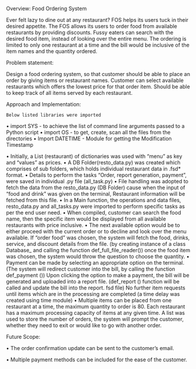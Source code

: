 Overview: Food Ordering System

Ever felt lazy to dine out at any restaurant? FOS helps its users tuck in their desired appetite. 
The FOS allows its users to order food from available restaurants by providing discounts.
Fussy eaters can search with the desired food item, instead of looking over the entire menu.
The ordering is limited to only one restaurant at a time and the bill would be inclusive of the item names and the quantity ordered.

Problem statement:

Design a food ordering system, so that customer should be able to place an order by giving items or restaurant names. Customer can select available restaurants which offers the lowest price for that order item. Should be able to keep track of all items served by each restaurant.

Approach and Implementation:

	Below listed libraries were imported

•	import SYS - to achieve the list of command line arguments passed to a Python script
•	import OS - to get, create, scan all the files from the directories
•	Import DATETIME - Module for getting the Modification Timestamp

•	Initially, a List (restaurant) of dictionaries was used with “menu” as key and “values” as prices.
•	A DB Folder(resto_data.py) was created which comprises of sub folders, which holds individual restaurant data in .fsd* format.
•	Details to perform the tasks “Order, report generation, payment”, were saved in individual .py file (all_task.py)
•	File handling was adopted to fetch the data from the resto_data.py (DB Folder) cause when the input of “food and drink” was given on the terminal, Restaurant information will be fetched from this file.
•	In a Main function, the operations and data files, resto_data.py and all_tasks.py were imported to perform specific tasks as per the end user need.
•	When compiled, customer can search the food name, then the specific item would be displayed from all available restaurants with price inclusive. 
•	The next available option would be to either proceed with the current order or to decline and look over the menu available. If “order food” was chosen, the system will fetch the food, drinks, service, and discount details from the file. (by creating instance of a class Database_ and calling the function def_full_file_reader()) once the food item was chosen, the system would throw the question to choose the quantity.
•	Payment can be made by selecting an appropriate option on the terminal. (The system will redirect customer into the bill, by calling the function def_payment ()) Upon clicking the option to make a payment, the bill will be generated and uploaded into a report file. (def_report () function will be called and update the bill into the report. fsd file) No further item requests until items which are in the processing are completed (a time delay was created using time module)
•	Multiple items can be placed from one restaurant at a time, the maximum quantity to order is 80. Each restaurant has a maximum processing capacity of items at any given time. A list was used to store the number of orders, the system will prompt the customer, whether they need to exit or would like to go with another order.


Future Scope:

•	The order confirmation update can be sent to the customer’s email.

•	Multiple payment methods can be included for the ease of the customer.
